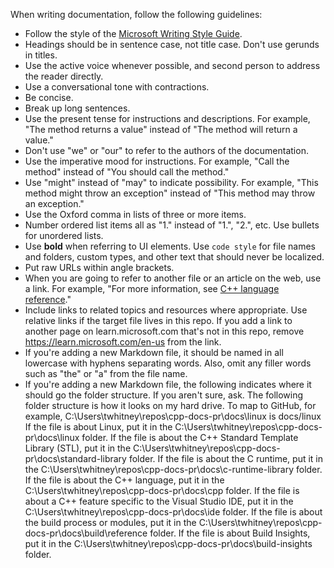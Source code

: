 When writing documentation, follow the following guidelines:

- Follow the style of the [Microsoft Writing Style Guide](https://learn.microsoft.com/en-us/style-guide/welcome/).
- Headings should be in sentence case, not title case. Don't use gerunds in titles.
- Use the active voice whenever possible, and second person to address the reader directly.
- Use a conversational tone with contractions.
- Be concise.
- Break up long sentences.
- Use the present tense for instructions and descriptions. For example, "The method returns a value" instead of "The method will return a value."
- Don't use "we" or "our" to refer to the authors of the documentation.
- Use the imperative mood for instructions. For example, "Call the method" instead of "You should call the method."
- Use "might" instead of "may" to indicate possibility. For example, "This method might throw an exception" instead of "This method may throw an exception."
- Use the Oxford comma in lists of three or more items.
- Number ordered list items all as "1." instead of "1.", "2.", etc. Use bullets for unordered lists.
- Use **bold** when referring to UI elements. Use `code style` for file names and folders, custom types, and other text that should never be localized.
- Put raw URLs within angle brackets.
- When you are going to refer to another file or an article on the web, use a link. For example, "For more information, see [C++ language reference](../cpp/cpp-language-reference.md)." 
- Include links to related topics and resources where appropriate. Use relative links if the target file lives in this repo. If you add a link to another page on learn.microsoft.com that's not in this repo, remove https://learn.microsoft.com/en-us from the link.
- If you're adding a new Markdown file, it should be named in all lowercase with hyphens separating words. Also, omit any filler words such as "the" or "a" from the file name.
- If you're adding a new Markdown file, the following indicates where it should go the folder structure. If you aren't sure, ask. The following folder structure is how it looks on my hard drive. To map to GitHub, for example, C:\Users\twhitney\repos\cpp-docs-pr\docs\linux is docs/linux
    If the file is about Linux, put it in the C:\Users\twhitney\repos\cpp-docs-pr\docs\linux folder.
    If the file is about the C++ Standard Template Library (STL), put it in the C:\Users\twhitney\repos\cpp-docs-pr\docs\standard-library folder.
    If the file is about the C runtime, put it in the C:\Users\twhitney\repos\cpp-docs-pr\docs\c-runtime-library folder.
    If the file is about the C++ language, put it in the C:\Users\twhitney\repos\cpp-docs-pr\docs\cpp folder.
    If the file is about a C++ feature specific to the Visual Studio IDE, put it in the C:\Users\twhitney\repos\cpp-docs-pr\docs\ide folder.
    If the file is about the build process or modules, put it in the C:\Users\twhitney\repos\cpp-docs-pr\docs\build\reference folder.
    If the file is about Build Insights, put it in the C:\Users\twhitney\repos\cpp-docs-pr\docs\build-insights folder.
